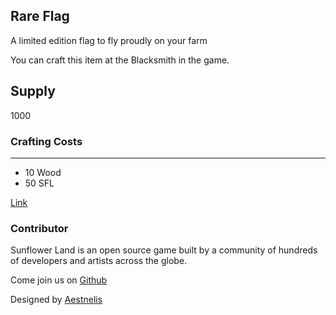 ## Rare Flag

A limited edition flag to fly proudly on your farm

You can craft this item at the Blacksmith in the game.

## Supply

1000

### Crafting Costs

---

- 10 Wood
- 50 SFL

[Link](https://docs.sunflower-land.com/crafting-guide)

### Contributor

Sunflower Land is an open source game built by a community of hundreds of developers and artists across the globe.

Come join us on [Github](https://github.com/sunflower-land/sunflower-land)

Designed by [Aestnelis](https://twitter.com/containsapathy)
